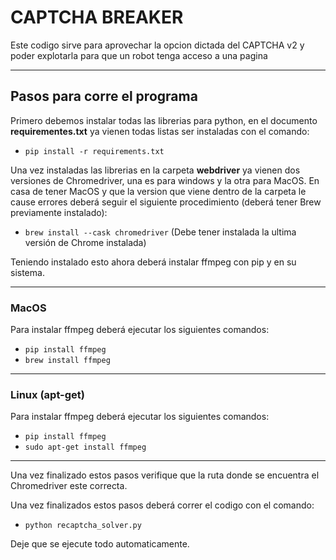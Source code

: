 # CAPTCHA BREAKER

Este codigo sirve para aprovechar la opcion dictada del CAPTCHA v2 y poder explotarla para que un robot tenga acceso a una pagina

---

## Pasos para corre el programa

Primero debemos instalar todas las librerias para python, en el documento __requirementes.txt__ ya vienen todas listas ser instaladas con el comando:

  - ``pip install -r requirements.txt`` 

Una vez instaladas las librerias en la carpeta __webdriver__ ya vienen dos versiones de Chromedriver, una es para windows y la otra para MacOS. En casa de tener MacOS y que la version que viene dentro de la carpeta le cause errores deberá seguir el siguiente procedimiento (deberá tener Brew previamente instalado):

  - ``brew install --cask chromedriver`` (Debe tener instalada la ultima versión de Chrome instalada)

Teniendo instalado esto ahora deberá instalar ffmpeg con pip y en su sistema.

---

### MacOS

Para instalar ffmpeg deberá ejecutar los siguientes comandos:

- ``pip install ffmpeg``
- ``brew install ffmpeg``

---

### Linux (apt-get)

Para instalar ffmpeg deberá ejecutar los siguientes comandos:

- ``pip install ffmpeg``
- ``sudo apt-get install ffmpeg``

---

Una vez finalizado estos pasos verifique que la ruta donde se encuentra el Chromedriver este correcta.

Una vez finalizados estos pasos deberá correr el codigo con el comando:

- ``python recaptcha_solver.py``

Deje que se ejecute todo automaticamente.